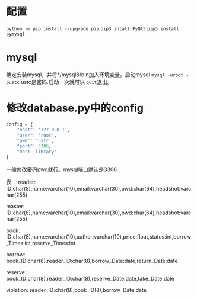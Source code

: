 
# 配置
`python -m pip install --upgrade pip`
`pip3 intall PyQt5`
`pip3 install pymysql`

# mysql
确定安装mysql，并将*/mysql8/bin加入环境变量。启动mysql `mysql -uroot -pustc` ustc是密码.启动一次就可以 `quit`退出。
# 修改database.py中的config
```python
config = {
    "host": '127.0.0.1',
    "user": 'root',
    "pwd": 'ustc',
    "port": 3306,
    "db": 'library'
}
```
一般修改密码pwd就行。mysql端口默认是3306

表：
reader: ID:char(8),name:varchar(10),email:varchar(30),pwd:char(64),headshot:varchar(255)

master: ID:char(8),name:varchar(10),email:varchar(30),pwd:char(64),headshot:varchar(255)

book: ID:char(8),name:varchar(10),author:varchar(10),price:float,status:int,borrow_Times:int,reserve_Times:int 

borrow: book_ID:char(8),reader_ID:char(8),borrow_Date:date,return_Date:date

reserve: book_ID:char(8),reader_ID:char(8),reserve_Date:date,take_Date:date

violation: reader_ID:char(8),book_ID(8),borrow_Date:date
